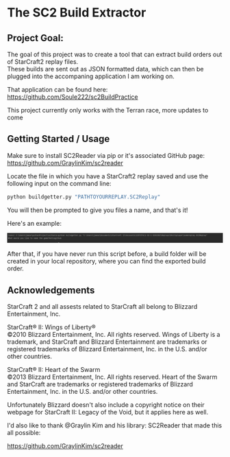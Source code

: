 <h1>The SC2 Build Extractor</h1>

Project Goal:
---
The goal of this project was to create a tool that can extract build orders out of 
StarCraft2 replay files.<br> These builds are sent out as JSON formatted data, which can then be
plugged into the accompaning application I am working on. 

That application can be found here:  
https://github.com/Soule222/sc2BuildPractice

This project currently only works with the Terran race, more updates to come  

**Getting Started / Usage**
---

Make sure to install SC2Reader via pip or it's associated GitHub page:   
https://github.com/GraylinKim/sc2reader

Locate the file in which you have a StarCraft2 replay saved and use the following input on the command line:

  ```sh
  python buildgetter.py "PATHTOYOURREPLAY.SC2Replay"
  ```
You will then be prompted to give you files a name, and that's it!

Here's an example:

![example-screenshot]

After that, if you have never run this script before, a build folder
will be created in your local repository, where you can find the 
exported build order. 

**Acknowledgements**
---
StarCraft 2 and all assests related to StarCraft all belong to Blizzard Entertainment, Inc.

StarCraft® II: Wings of Liberty®<br>
©2010 Blizzard Entertainment, Inc. All rights reserved. Wings of Liberty is a trademark, and StarCraft and Blizzard Entertainment are trademarks or registered trademarks of Blizzard Entertainment, Inc. in the U.S. and/or other countries.

StarCraft® II: Heart of the Swarm<br>
©2013 Blizzard Entertainment, Inc. All rights reserved. Heart of the Swarm and StarCraft are trademarks or registered trademarks of Blizzard Entertainment, Inc. in the U.S. and/or other countries.

Unfortunately Blizzard doesn't also include a copyright notice on their webpage for StarCraft II: Legacy of the Void, but it applies here as well.

I'd also like to thank @Graylin Kim and his library: SC2Reader that made this all possible:

https://github.com/GraylinKim/sc2reader

[example-screenshot]: images/screenshot.png